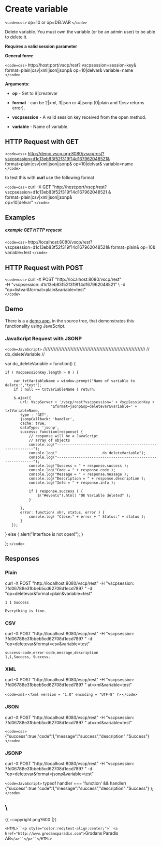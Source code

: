 # Create variable

`<code=css>`
    op=10 or op=DELVAR
`</code>`  
    
Delete variable. You must own the variable (or be an admin user) to be able to delete it.

**Requires a valid session parameter**

**General form:**

`<code=css>`
http://host:port/vscp/rest?
    vscpsession=session-key& 
    format=plain|csv|xml|json|jsonp&
    op=10|delvar&
    variable=name   
`</code>`

**Arguments:**


*  **op** - Set to 9|createvar

*  **format** - can be 2|xml, 3|json or 4|jsonp (0|plain and 1|csv returns error).

*  **vscpsession** - A valid session key received from the open method.

*  **variable** - Name of variable.
    
## HTTP Request with GET

`<code=css>`
http://demo.vscp.org:8080/vscp/rest?vscpsession=d1c13eb83f52f319f14d167962048521& 
    format=plain|csv|xml|json|jsonp&
    op=10|delvar&
    variable=name  
`</code>`

to test this with **curl** use the following format

`<code=css>`
curl -X GET "http://host:port/vscp/rest? \
    vscpsession=d1c13eb83f52f319f14d167962048521 & \
    format=plain|csv|xml|json|jsonp& \
    op=10|delvar"
`</code>`


## Examples

##### example GET HTTP request

`<code=css>`
    http://localhost:8080/vscp/rest?  
              vscpsession=d1c13eb83f52f319f14d167962048521&
              format=plain&
              op=10&
              variable=test
`</code>`  

## HTTP Request with POST

`<code=css>`
curl -X POST "http://localhost:8080/vscp/rest" \
    -H "vscpsession: d1c13eb83f52f319f14d167962048521" \ 
    -d "op=listvar&format=plain&variable=test"     
`</code>`

## Demo

There is a a [demo app.](https///github.com/grodansparadis/vscp-ux/tree/master/rest) in the source tree, that demonstrates this functionality using JavaScript.

### JavaScript Request with JSONP

`<code=JavaScript>`
*/*//////////////////////////////////////////////////////////////////
// do_deleteVariable
//

var do_deleteVariable = function() {
						
    if ( VscpSessionKey.length > 0 ) {

        var txtVariableName = window.prompt("Name of variable to delete:","test");
        if ( null == txtVariableName ) return;			

        $.ajax({
           url: VscpServer + '/vscp/rest?vscpsession=' + VscpSessionKey + 
                         '&format=jsonp&op=deletevar&variable=' + txtVariableName,
           type : "GET",
           jsonpCallback: 'handler',
           cache: true,
           dataType: 'jsonp',
           success: function(response) {
               // response will be a JavaScript
               // array of objects
               console.log("-----------------------------------------------------------");
               console.log("                     do_deleteVariable");
               console.log("-----------------------------------------------------------");
               console.log("Success = " + response.success ); 
               console.log("Code = " + response.code );
               console.log("Message = " + response.message );
               console.log("Description = " + response.description );
               console.log("Info = " + response.info );
                    		
               if ( response.success ) {
                   $("#events").html( "OK Variable deleted" );
               }
		
           },
           error: function( xhr, status, error ) {
               console.log( "Close:" + error + " Status:" + status );
           }
       });
   }
   else {
       alert("Interface is not open!");
   }

};
`</code>`

## Responses

### Plain

curl -X POST "http://localhost:8080/vscp/rest" -H "vscpsession: 7fd06788e31bbeb5cd62708d1ecd7897 " -d "op=deletevar&format=plain&variable=test"

	
	1 1 Success 
	
	Everything is fine.


### CSV

curl -X POST "http://localhost:8080/vscp/rest" -H "vscpsession: 7fd06788e31bbeb5cd62708d1ecd7897 " -d "op=deletevar&format=csv&variable=test"

	
	success-code,error-code,message,description
	1,1,Success, Success.


### XML

curl -X POST "http://localhost:8080/vscp/rest" -H "vscpsession: 7fd06788e31bbeb5cd62708d1ecd7897 " at=xml&variable=test"

`<code=xml>`
`<?xml version = "1.0" encoding = "UTF-8" ?>`
<vscp-rest success = "true" 
              code = "1" 
              message = "Success" 
              description = "Success." />
`</code>`

### JSON

curl -X POST "http://localhost:8080/vscp/rest" -H "vscpsession: 7fd06788e31bbeb5cd62708d1ecd7897 " at=xml&variable=test"

`<code=css>`
{"success":true,"code":1,"message":"success","description":"Success"}
`</code>`

### JSONP

curl -X POST "http://localhost:8080/vscp/rest" -H "vscpsession: 7fd06788e31bbeb5cd62708d1ecd7897 " -d "op=deletevar&format=jsonp&variable=test"

`<code=JavaScript>`
typeof handler === 'function' && handler( {"success":true,"code":1,"message":"success","description":"Success"} );
`</code>`



\\ 
----
{{  ::copyright.png?600  |}}

`<HTML>``<p style="color:red;text-align:center;">``<a href="http://www.grodansparadis.com">`Grodans Paradis AB`</a>``</p>``</HTML>`
